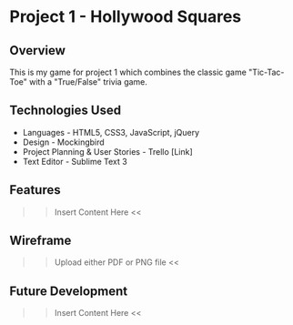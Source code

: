 # Project 1 - Hollywood Squares

## Overview

This is my game for project 1 which combines the classic game "Tic-Tac-Toe" with a "True/False" trivia game.

## Technologies Used

  * Languages - HTML5, CSS3, JavaScript, jQuery
  * Design - Mockingbird
  * Project Planning & User Stories - Trello [Link]
  * Text Editor - Sublime Text 3

## Features

>> Insert Content Here <<

## Wireframe

>> Upload either PDF or PNG file <<

## Future Development

>> Insert Content Here <<
